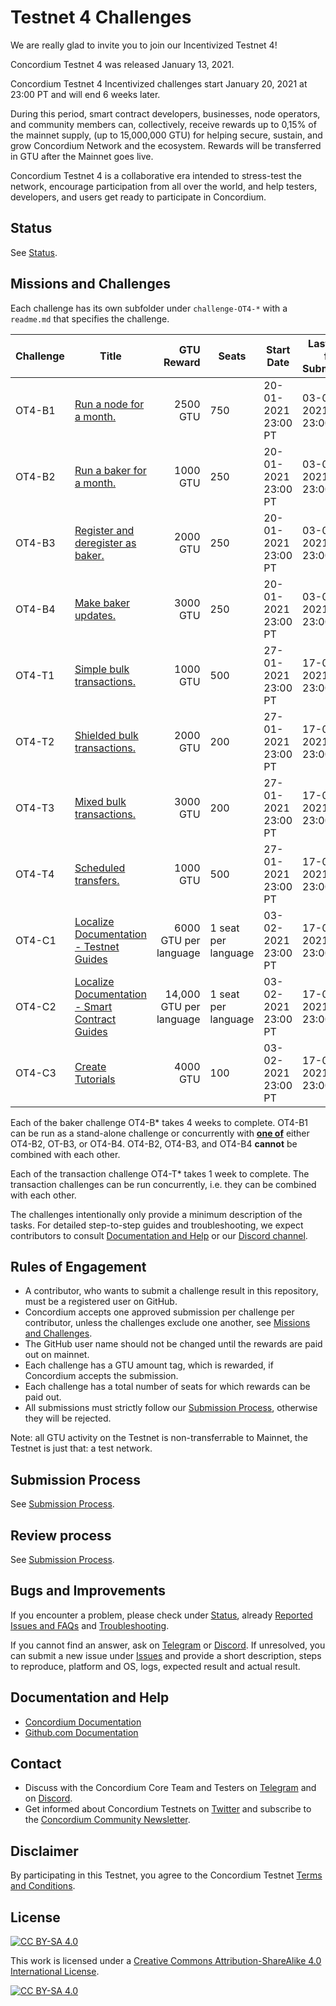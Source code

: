 
# Testnet 4 Challenges

We are really glad to invite you to join our Incentivized Testnet 4!

Concordium Testnet 4 was released January 13, 2021.

Concordium Testnet 4 Incentivized challenges start January 20, 2021 at 23:00 PT and will end 6 weeks later.

During this period, smart contract developers, businesses, node operators, and community members can, collectively, receive rewards up to 0,15% of the mainnet supply, (up to 15,000,000 GTU) for helping secure, sustain, and grow Concordium Network and the ecosystem. Rewards will be transferred in GTU after the Mainnet goes live.  

Concordium Testnet 4 is a collaborative era intended to stress-test the network, encourage participation from all over the world, and help testers, developers, and users get ready to participate in Concordium.


## Status

See [Status](/status.md).


## Missions and Challenges

Each challenge has its own subfolder under `challenge-OT4-*` with a `readme.md` that specifies the challenge.

| Challenge | Title | GTU Reward | Seats | Start Date | Last Date for Submission  |
| -         | -     |          -:| -     |-           | -                         |
| OT4-B1    | [Run a node for a month.](challenge-OT4-B1)           | 2500 GTU | 750 | 20-01-2021 23:00 PT | 03-03-2021 23:00 PT |
| OT4-B2    | [Run a baker for a month.](challenge-OT4-B2)          | 1000 GTU | 250 | 20-01-2021 23:00 PT | 03-03-2021 23:00 PT |
| OT4-B3    | [Register and deregister as baker.](challenge-OT4-B3) | 2000 GTU | 250 | 20-01-2021 23:00 PT | 03-03-2021 23:00 PT |
| OT4-B4    | [Make baker updates.](challenge-OT4-B4)               | 3000 GTU | 250 | 20-01-2021 23:00 PT | 03-03-2021 23:00 PT |
| OT4-T1    | [Simple bulk transactions.](challenge-OT4-T1)         | 1000 GTU | 500 | 27-01-2021 23:00 PT | 17-02-2021 23:00 PT |
| OT4-T2    | [Shielded bulk transactions.](challenge-OT4-T2)       | 2000 GTU | 200 | 27-01-2021 23:00 PT | 17-02-2021 23:00 PT |
| OT4-T3    | [Mixed bulk transactions.](challenge-OT4-T3)          | 3000 GTU | 200 | 27-01-2021 23:00 PT | 17-02-2021 23:00 PT |
| OT4-T4    | [Scheduled transfers.](challenge-OT4-T4)              | 1000 GTU | 500 | 27-01-2021 23:00 PT | 17-02-2021 23:00 PT |
| OT4-C1    | [Localize Documentation - Testnet Guides](challenge-OT4-C1)        | 6000 GTU per language | 1 seat per language | 03-02-2021 23:00 PT | 17-02-2021 23:00 PT |
| OT4-C2    | [Localize Documentation - Smart Contract Guides](challenge-OT4-C2) | 14,000 GTU per language | 1 seat per language | 03-02-2021 23:00 PT | 17-02-2021 23:00 PT |
| OT4-C3    | [Create Tutorials](challenge-OT4-C3)                               | 4000 GTU | 100 | 03-02-2021 23:00 PT | 17-02-2021 23:00 PT |


Each of the baker challenge OT4-B* takes 4 weeks to complete. OT4-B1 can be run as a stand-alone challenge or concurrently with <ins>**one of**</ins> either OT4-B2, OT-B3, or OT4-B4. OT4-B2, OT4-B3, and OT4-B4 **cannot** be combined with each other.

Each of the transaction challenge OT4-T* takes 1 week to complete. The transaction challenges can be run concurrently, i.e. they can be combined with each other.

The challenges intentionally only provide a minimum description of the tasks. For detailed step-to-step guides and troubleshooting, we expect contributors to consult [Documentation and Help](#documentation-and-help) or our [Discord channel](https://discord.com/invite/xWmQ5tp).


## Rules of Engagement

- A contributor, who wants to submit a challenge result in this repository, must be a registered user on GitHub.
- Concordium accepts one approved submission per challenge per contributor, unless the challenges exclude one another, see [Missions and Challenges](#missions-and-challenges).
- The GitHub user name should not be changed until the rewards are paid out on mainnet.
- Each challenge has a GTU amount tag, which is rewarded, if Concordium accepts the submission.
- Each challenge has a total number of seats for which rewards can be paid out.
- All submissions must strictly follow our [Submission Process](/submission-process.md), otherwise they will be rejected.


Note: all GTU activity on the Testnet is non-transferrable to Mainnet, the Testnet is just that: a test network.


## Submission Process

See [Submission Process](/submission-process.md).


## Review process

See [Submission Process](/submission-process.md).



## Bugs and Improvements

If you encounter a problem, please check under [Status](status.md), already [Reported Issues and FAQs](http://github.com/Concordium/Testnet4-Challenges/projects/1) and [Troubleshooting](https://developers.concordium.com/en/testnet4/testnet/see-also/troubleshooting.html).

If you cannot find an answer, ask on [Telegram](https://t.me/concordium_official) or [Discord](https://discord.com/invite/xWmQ5tp). If unresolved, you can submit a new issue under [Issues](/issues) and provide a short description, steps to reproduce, platform and OS, logs, expected result and actual result.

## Documentation and Help

- [Concordium Documentation](https://developers.concordium.com/en/testnet4/testnet/index.html)
- [Github.com Documentation](https://docs.github.com/en/github)

## Contact

- Discuss with the Concordium Core Team and Testers on [Telegram](https://t.me/concordium_official) and on [Discord](https://discord.com/invite/xWmQ5tp).
- Get informed about Concordium Testnets on [Twitter](https://twitter.com/concordiumnet) and subscribe to the [Concordium Community Newsletter](https://concordium.substack.com).

## Disclaimer

By participating in this Testnet, you agree to the Concordium Testnet [Terms and Conditions](https://github.com/Concordium/Testnet3-Challenges/blob/main/Concordium_Incentivized_Testnet_Program_Terms_and_Conditions.pdf).

## License

[![CC BY-SA 4.0][cc-by-sa-shield]][cc-by-sa]

This work is licensed under a
[Creative Commons Attribution-ShareAlike 4.0 International License][cc-by-sa].

[![CC BY-SA 4.0][cc-by-sa-image]][cc-by-sa]

[cc-by-sa]: http://creativecommons.org/licenses/by-sa/4.0/
[cc-by-sa-image]: https://licensebuttons.net/l/by-sa/4.0/88x31.png
[cc-by-sa-shield]: https://img.shields.io/badge/License-CC%20BY--SA%204.0-lightgrey.svg
